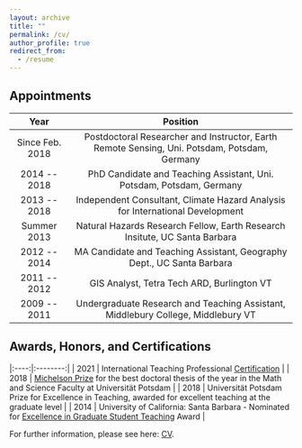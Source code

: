 ```yaml
---
layout: archive
title: ""
permalink: /cv/
author_profile: true
redirect_from:
  - /resume
---
```


## Appointments

| Year | Position |
|:----:|:--------:|
| Since Feb. 2018 | Postdoctoral Researcher and Instructor, Earth Remote Sensing, Uni. Potsdam, Potsdam, Germany |
| 2014 -- 2018 | PhD Candidate and Teaching Assistant, Uni. Potsdam, Potsdam, Germany |
| 2013 -- 2018 | Independent Consultant, Climate Hazard Analysis for International Development |
| Summer 2013  | Natural Hazards Research Fellow, Earth Research Insitute, UC Santa Barbara |
| 2012 -- 2014 | MA Candidate and Teaching Assistant, Geography Dept., UC Santa Barbara |
| 2011 -- 2012 | GIS Analyst, Tetra Tech ARD, Burlington VT |
| 2009 -- 2011 | Undergraduate Research and Teaching Assistant, Middlebury College, Middlebury VT |

## Awards, Honors, and Certifications

|:----:|:--------:|
| 2021 | International Teaching Professional [Certification](https://www.uni-potsdam.de/de/pogs/career-development/teaching-professionals/international-teaching-professionals) |
| 2018 | [Michelson Prize](https://www.uni-potsdam.de/de/mnfakul/aktuelles/preise/preise-fuer-jahrgangsbeste) for the best doctoral thesis of the year in the Math and Science Faculty at Universität Potsdam |
| 2018 | Universität Potsdam Prize for Excellence in Teaching, awarded for excellent teaching at the graduate level |
| 2014 | University of California: Santa Barbara - Nominated for [Excellence in Graduate Student Teaching](https://gsa.ucsb.edu/awards/gsa-excellence-teaching-award) Award |

For further information, please see here: [CV](http://tasmi.github.io/pdf/smith_cv.pdf).